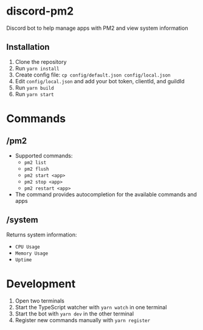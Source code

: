 # discord-pm2

Discord bot to help manage apps with PM2 and view system information

## Installation

1. Clone the repository
2. Run `yarn install`
3. Create config file: `cp config/default.json config/local.json`
4. Edit `config/local.json` and add your bot token, clientId, and guildId
5. Run `yarn build`
6. Run `yarn start`

# Commands

## /pm2

- Supported commands:
  - `pm2 list`
  - `pm2 flush`
  - `pm2 start <app>`
  - `pm2 stop <app>`
  - `pm2 restart <app>`
- The command provides autocompletion for the available commands and apps

## /system

Returns system information:

- `CPU Usage`
- `Memory Usage`
- `Uptime`

# Development

1. Open two terminals
1. Start the TypeScript watcher with `yarn watch` in one terminal
1. Start the bot with `yarn dev` in the other terminal
1. Register new commands manually with `yarn register`